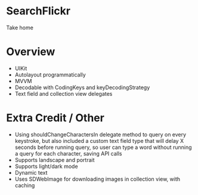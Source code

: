 # SearchFlickr
Take home

# Overview 
- UIKit
- Autolayout programmatically
- MVVM
- Decodable with CodingKeys and keyDecodingStrategy
- Text field and collection view delegates

# Extra Credit / Other
- Using shouldChangeCharactersIn delegate method to query on every keystroke, but also included a custom text field type that will delay X seconds before running query, so user can type a word without running a query for each character, saving API calls
- Supports landscape and portrait
- Supports light/dark mode
- Dynamic text
- Uses SDWebImage for downloading images in collection view, with caching
